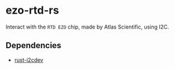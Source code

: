 ezo-rtd-rs
==========

Interact with the `RTD EZO` chip, made by Atlas Scientific, using I2C.

## Dependencies

*   [rust-i2cdev](https://github.com/rust-embedded/rust-i2cdev)
